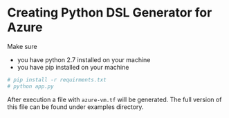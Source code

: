 # Creating Python DSL Generator for Azure

Make sure 
- you have python 2.7 installed on your machine
- you have pip installed on your machine

```bash
# pip install -r requirments.txt
# python app.py

```

After execution a file with `azure-vm.tf` will be generated. The full version of this file can be found under examples 
directory.

